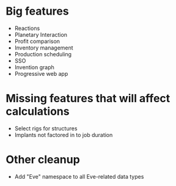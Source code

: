 
# Big features

- Reactions
- Planetary Interaction
- Profit comparison
- Inventory management
- Production scheduling
- SSO
- Invention graph
- Progressive web app


# Missing features that will affect calculations

- Select rigs for structures
- Implants not factored in to job duration



# Other cleanup

- Add "Eve" namespace to all Eve-related data types

